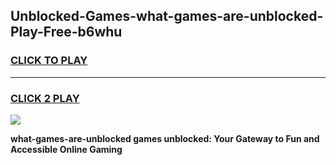 
## Unblocked-Games-what-games-are-unblocked-Play-Free-b6whu
<h3>
<a href="https://premium76.site?title=what-games-are-unblocked&ref=23A">CLICK TO PLAY</a></h3>
<hr>

<h3>
<a href="https://premium76.site?title=what-games-are-unblocked&ref=23A">CLICK 2 PLAY</a>
  
</h3>

<a href="https://premium76.site?title=what-games-are-unblocked&ref=23A"><img src="https://clearcache.store/games.png"></a>


**what-games-are-unblocked games unblocked: Your Gateway to Fun and Accessible Online Gaming**
